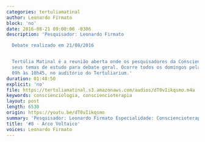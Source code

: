 ```yaml
---
categories: tertuliamatinal
author: Leonardo Firmato
block: 'no'
date: 2016-08-21 09:00:00 -0306
description: 'Pesquisador: Leonardo Firmato

  Debate realizado em 21/08/2016


  Tertúlia Matinal é a reunião aberta onde os pesquisadores da Conscienciologia apresentam
  seus temas de estudo para debate geral. Ocorre todos os domingos pela manhã, das
  09h às 10h45, no auditório do Tertuliarium.'
duration: 01:48:50
explicit: 'no'
file: https://tertuliamatinal.s3.amazonaws.com/audios/dT0vIikqsmo.m4a
keywords: conscienciologia, consciencioterapia
layout: post
length: 6530
origin: https://youtu.be/dT0vIikqsmo
summary: 'Pesquisador: Leonardo Firmato Especialidade: Consciencioterapia'
title: '#8 - Arco Voltaico'
voices: Leonardo Firmato
---
```

